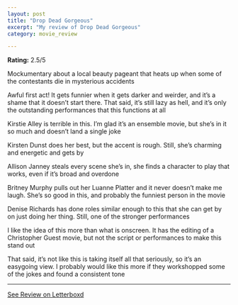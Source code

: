 ```yaml
---
layout: post
title: "Drop Dead Gorgeous"
excerpt: "My review of Drop Dead Gorgeous"
category: movie_review

---
```


**Rating:** 2.5/5

Mockumentary about a local beauty pageant that heats up when some of the contestants die in mysterious accidents

Awful first act! It gets funnier when it gets darker and weirder, and it’s a shame that it doesn’t start there. That said, it’s still lazy as hell, and it’s only the outstanding performances that this functions at all

Kirstie Alley is terrible in this. I’m glad it’s an ensemble movie, but she’s in it so much and doesn’t land a single joke

Kirsten Dunst does her best, but the accent is rough. Still, she’s charming and energetic and gets by

Allison Janney steals every scene she’s in, she finds a character to play that works, even if it’s broad and overdone

Britney Murphy pulls out her Luanne Platter and it never doesn’t make me laugh. She’s so good in this, and probably the funniest person in the movie

Denise Richards has done roles similar enough to this that she can get by on just doing her thing. Still, one of the stronger performances

I like the idea of this more than what is onscreen. It has the editing of a Christopher Guest movie, but not the script or performances to make this stand out

That said, it’s not like this is taking itself all that seriously, so it’s an easygoing view. I probably would like this more if they workshopped some of the jokes and found a consistent tone

<hr>

[See Review on Letterboxd](https://boxd.it/4oA37f)

